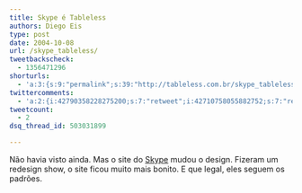 ```yaml
---
title: Skype é Tableless
authors: Diego Eis
type: post
date: 2004-10-08
url: /skype_tableless/
tweetbackscheck:
  - 1356471296
shorturls:
  - 'a:3:{s:9:"permalink";s:39:"http://tableless.com.br/skype_tableless";s:7:"tinyurl";s:26:"http://tinyurl.com/3mmf5cu";s:4:"isgd";s:19:"http://is.gd/p9fBRc";}'
twittercomments:
  - 'a:2:{i:42790358228275200;s:7:"retweet";i:42710758055882752;s:7:"retweet";}'
tweetcount:
  - 2
dsq_thread_id: 503031899

---
```

Não havia visto ainda. Mas o site do [Skype][1] mudou o design. Fizeram um redesign show, o site ficou muito mais bonito. E que legal, eles seguem os padrões.

 [1]: http://www.skype.com/
